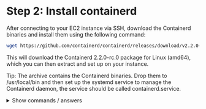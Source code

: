 # Step 2: Install containerd

After connecting to your EC2 instance via SSH, download the Containerd binaries and install them using the following command:

```bash
wget https://github.com/containerd/containerd/releases/download/v2.2.0-rc.0/containerd-2.2.0-rc.0-linux-amd64.tar.gz
```

This will download the Containerd 2.2.0-rc.0 package for Linux (amd64), which you can then extract and set up on your instance.

Tip:
The archive contains the Containerd binaries. Drop them to /usr/local/bin and then set up the systemd service to manage the Containerd daemon, the service should be called containerd.service.

<details>
<summary>Show commands / answers</summary>
<p>

```bash
# Download the Containerd archive
wget https://github.com/containerd/containerd/releases/download/v2.2.0-rc.0/containerd-2.2.0-rc.0-linux-amd64.tar.gz

# Extract the contents of the archive
tar -xvzf containerd-2.2.0-rc.0-linux-amd64.tar.gz

#  Navigate to the extracted folder, set executable permissions, and move the binaries to /usr/local/bin (requires sudo)
sudo chmod +x containerd*
sudo chmod +x ctr
sudo mv containerd  containerd-shim-runc-v2  containerd-stress  ctr /usr/local/bin/

# Create the systemd service for Containerd
# The service file should be located at /usr/lib/systemd/system/containerd.service (requires sudo)

vim /usr/lib/systemd/system/containerd.service

[Unit]
Description=Containerd Service
After=network.target

[Service]
ExecStart=/usr/local/bin/containerd
Restart=always
Delegate=yes
KillMode=process
OOMScoreAdjust=-999

[Install]
WantedBy=multi-user.target

# Save the service file, then start and enable the Containerd service:
sudo systemctl daemon-reload
sudo systemctl start containerd
sudo systemctl enable containerd
```

</p>
</details>
